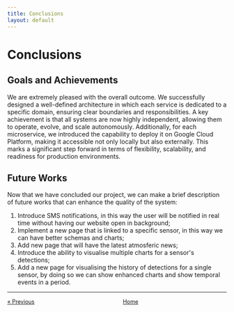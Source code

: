 ```yaml
---
title: Conclusions
layout: default
---
```

# Conclusions

## Goals and Achievements

We are extremely pleased with the overall outcome. We successfully designed a well-defined architecture in which each service is dedicated to a specific domain, ensuring clear boundaries and responsibilities. A key achievement is that all systems are now highly independent, allowing them to operate, evolve, and scale autonomously. Additionally, for each microservice, we introduced the capability to deploy it on Google Cloud Platform, making it accessible not only locally but also externally. This marks a significant step forward in terms of flexibility, scalability, and readiness for production environments.

## Future Works

Now that we have concluded our project, we can make a brief description of future works that can enhance the quality of the system:
1. Introduce SMS notifications, in this way the user will be notified in real time without having our website open in background;
2. Implement a new page that is linked to a specific sensor, in this way we can have better schemas and charts;
3. Add new page that will have the latest atmosferic news;
4. Introduce the ability to visualise multiple charts for a sensor's detections;
5. Add a new page for visualising the history of detections for a single sensor, by doing so we can show enhanced charts and show temporal events in a period.

---

<div style="display: flex; justify-content: space-between; align-items: center; font-size: 0.9em;">
  <a href="/er-climate-monitor/5-deployment.html">&laquo; Previous</a>
  <a href="/er-climate-monitor/index.html" style="text-align: center;">Home</a>
  <span></span>
</div>

